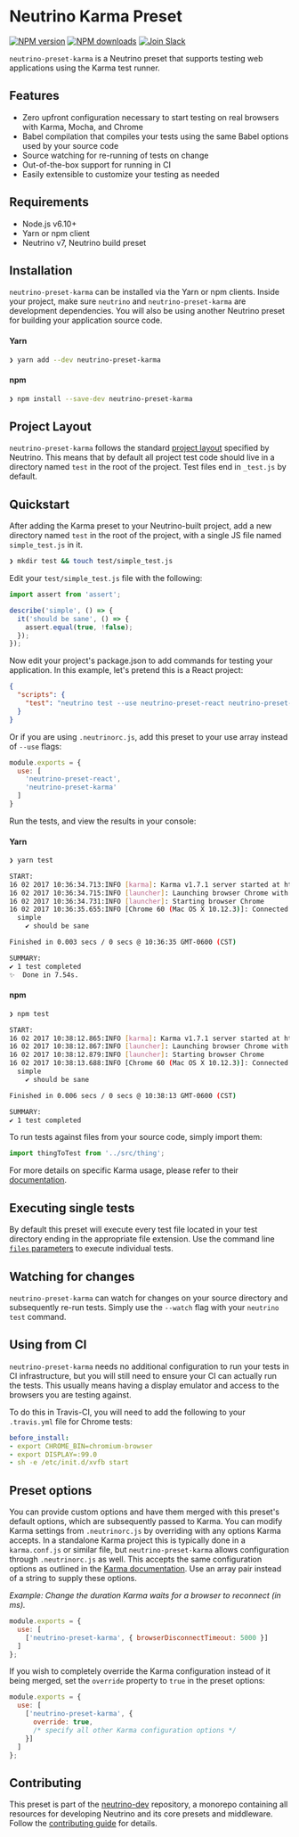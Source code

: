 # Neutrino Karma Preset
[![NPM version][npm-image]][npm-url] [![NPM downloads][npm-downloads]][npm-url] [![Join Slack][slack-image]][slack-url]

`neutrino-preset-karma` is a Neutrino preset that supports testing web applications using the Karma test runner.

## Features

- Zero upfront configuration necessary to start testing on real browsers with Karma, Mocha, and Chrome
- Babel compilation that compiles your tests using the same Babel options used by your source code
- Source watching for re-running of tests on change
- Out-of-the-box support for running in CI
- Easily extensible to customize your testing as needed

## Requirements

- Node.js v6.10+
- Yarn or npm client
- Neutrino v7, Neutrino build preset

## Installation

`neutrino-preset-karma` can be installed via the Yarn or npm clients. Inside your project, make sure
`neutrino` and `neutrino-preset-karma` are development dependencies. You will also be using
another Neutrino preset for building your application source code.

#### Yarn

```bash
❯ yarn add --dev neutrino-preset-karma
```

#### npm

```bash
❯ npm install --save-dev neutrino-preset-karma
```

## Project Layout

`neutrino-preset-karma` follows the standard [project layout](../../project-layout.md) specified by Neutrino. This
means that by default all project test code should live in a directory named `test` in the root of the
project. Test files end in `_test.js` by default.

## Quickstart

After adding the Karma preset to your Neutrino-built project, add a new directory named `test` in the root of the
project, with a single JS file named `simple_test.js` in it.

```bash
❯ mkdir test && touch test/simple_test.js
```

Edit your `test/simple_test.js` file with the following:

```js
import assert from 'assert';

describe('simple', () => {
  it('should be sane', () => {
    assert.equal(true, !false);
  });
});
```

Now edit your project's package.json to add commands for testing your application. In this example,
let's pretend this is a React project:

```json
{
  "scripts": {
    "test": "neutrino test --use neutrino-preset-react neutrino-preset-karma"
  }
}
```

Or if you are using `.neutrinorc.js`, add this preset to your use array instead of `--use` flags:

```js
module.exports = {
  use: [
    'neutrino-preset-react',
    'neutrino-preset-karma'
  ]
}
```

Run the tests, and view the results in your console:

#### Yarn

```bash
❯ yarn test

START:
16 02 2017 10:36:34.713:INFO [karma]: Karma v1.7.1 server started at http://0.0.0.0:9876/
16 02 2017 10:36:34.715:INFO [launcher]: Launching browser Chrome with unlimited concurrency
16 02 2017 10:36:34.731:INFO [launcher]: Starting browser Chrome
16 02 2017 10:36:35.655:INFO [Chrome 60 (Mac OS X 10.12.3)]: Connected on socket MkTbqJLpAAa2HFaeAAAA with id 21326158
  simple
    ✔ should be sane

Finished in 0.003 secs / 0 secs @ 10:36:35 GMT-0600 (CST)

SUMMARY:
✔ 1 test completed
✨  Done in 7.54s.
```

#### npm

```bash
❯ npm test

START:
16 02 2017 10:38:12.865:INFO [karma]: Karma v1.7.1 server started at http://0.0.0.0:9876/
16 02 2017 10:38:12.867:INFO [launcher]: Launching browser Chrome with unlimited concurrency
16 02 2017 10:38:12.879:INFO [launcher]: Starting browser Chrome
16 02 2017 10:38:13.688:INFO [Chrome 60 (Mac OS X 10.12.3)]: Connected on socket svRGoxU0etKTKQWhAAAA with id 68456725
  simple
    ✔ should be sane

Finished in 0.006 secs / 0 secs @ 10:38:13 GMT-0600 (CST)

SUMMARY:
✔ 1 test completed
```

To run tests against files from your source code, simply import them:

```js
import thingToTest from '../src/thing';
```

For more details on specific Karma usage, please refer to their
[documentation](https://karma-runner.github.io/1.0/index.html).

## Executing single tests

By default this preset will execute every test file located in your test directory ending in the appropriate file
extension. Use the command line [`files` parameters](../../cli/README.md#neutrino-test) to execute individual tests.

## Watching for changes

`neutrino-preset-karma` can watch for changes on your source directory and subsequently re-run tests. Simply use the
`--watch` flag with your `neutrino test` command.

## Using from CI

`neutrino-preset-karma` needs no additional configuration to run your tests in CI infrastructure, but you will still
need to ensure your CI can actually run the tests. This usually means having a display emulator and access to the
browsers you are testing against.

To do this in Travis-CI, you will need to add the following to your `.travis.yml` file for Chrome tests:

```yaml
before_install:
- export CHROME_BIN=chromium-browser
- export DISPLAY=:99.0
- sh -e /etc/init.d/xvfb start
```

## Preset options

You can provide custom options and have them merged with this preset's default options, which are subsequently passed
to Karma. You can modify Karma settings from `.neutrinorc.js` by overriding with any options Karma accepts. In a standalone
Karma project this is typically done in a `karma.conf.js` or similar file, but `neutrino-preset-karma` allows
configuration through `.neutrinorc.js` as well. This accepts the same configuration options as outlined in the
[Karma documentation](https://karma-runner.github.io/1.0/config/configuration-file.html). Use an array pair instead of
a string to supply these options.

_Example: Change the duration Karma waits for a browser to reconnect (in ms)._

```js
module.exports = {
  use: [
    ['neutrino-preset-karma', { browserDisconnectTimeout: 5000 }]
  ]
};
```

If you wish to completely override the Karma configuration instead of it being merged, set the `override` property to
`true` in the preset options:

```js
module.exports = {
  use: [
    ['neutrino-preset-karma', {
      override: true,
      /* specify all other Karma configuration options */
    }]
  ]
};
```

## Contributing

This preset is part of the [neutrino-dev](https://github.com/mozilla-neutrino/neutrino-dev) repository, a monorepo
containing all resources for developing Neutrino and its core presets and middleware. Follow the
[contributing guide](../../contributing/README.md) for details.

[npm-image]: https://img.shields.io/npm/v/neutrino-preset-karma.svg
[npm-downloads]: https://img.shields.io/npm/dt/neutrino-preset-karma.svg
[npm-url]: https://npmjs.org/package/neutrino-preset-karma
[slack-image]: https://neutrino-slack.herokuapp.com/badge.svg
[slack-url]: https://neutrino-slack.herokuapp.com/
